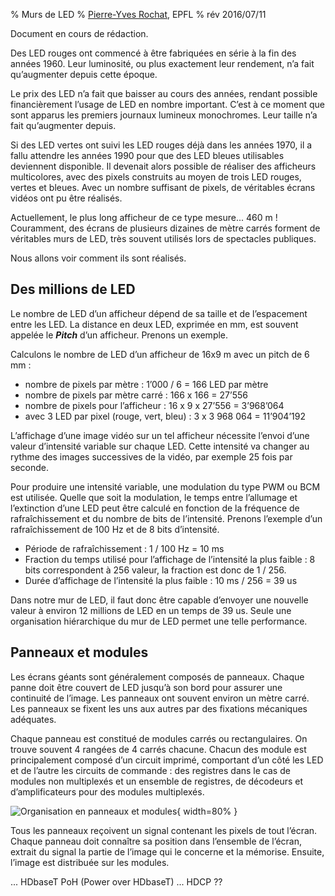 % Murs de LED
% [Pierre-Yves Rochat](mailto:pyr@pyr.ch), EPFL
% rév 2016/07/11

Document en cours de rédaction.

Des LED rouges ont commencé à être fabriquées en série à la fin des années 1960. Leur luminosité, ou plus exactement leur rendement, n’a fait qu’augmenter depuis cette époque.

Le prix des LED n’a fait que baisser au cours des années, rendant possible financièrement l’usage de LED en nombre important. C’est à ce moment que sont apparus les premiers journaux lumineux monochromes. Leur taille n’a fait qu’augmenter depuis.

Si des LED vertes ont suivi les LED rouges déjà dans les années 1970, il a fallu attendre les années 1990 pour que des LED bleues utilisables deviennent disponible. Il devenait alors possible de réaliser des afficheurs multicolores, avec des pixels construits au moyen de trois LED rouges, vertes et bleues. Avec un nombre suffisant de pixels, de véritables écrans vidéos ont pu être réalisés.

Actuellement, le plus long afficheur de ce type mesure... 460 m ! Couramment, des écrans de plusieurs dizaines de mètre carrés forment de véritables murs de LED, très souvent utilisés lors de spectacles publiques.

Nous allons voir comment ils sont réalisés.


## Des millions de LED ##

Le nombre de LED d’un afficheur dépend de sa taille et de l’espacement entre les LED. La distance en deux LED, exprimée en mm, est souvent appelée le _**Pitch**_ d’un afficheur. Prenons un exemple.

Calculons le nombre de LED d’un afficheur de 16x9 m avec un pitch de 6 mm :
* nombre de pixels par mètre : 1’000 / 6 = 166 LED par mètre
* nombre de pixels par mètre carré : 166 x 166 = 27’556
* nombre de pixels pour l’afficheur : 16 x 9 x 27’556 = 3’968’064
* avec 3 LED par pixel (rouge, vert, bleu) : 3 x 3 968 064 = 11’904’192

L’affichage d’une image vidéo sur un tel afficheur nécessite l’envoi d’une valeur d’intensité variable sur chaque LED. Cette intensité va changer au rythme des images successives de la vidéo, par exemple 25 fois par seconde.

Pour produire une intensité variable, une modulation du type PWM ou BCM est utilisée. Quelle que soit la modulation, le temps entre l’allumage et l’extinction d’une LED peut être calculé en fonction de la fréquence de rafraîchissement et du nombre de bits de l’intensité. Prenons l’exemple d’un rafraîchissement de 100 Hz et de 8 bits d’intensité.

* Période de rafraîchissement : 1 / 100 Hz = 10 ms
* Fraction du temps utilisé pour l’affichage de l’intensité la plus faible : 8 bits correspondent à 256 valeur, la fraction est donc de 1 / 256.
* Durée d’affichage de l’intensité la plus faible : 10 ms / 256 = 39 us

Dans notre mur de LED, il faut donc être capable d’envoyer une nouvelle valeur à environ 12 millions de LED en un temps de 39 us.
Seule une organisation hiérarchique du mur de LED permet une telle performance.


## Panneaux et modules ##

Les écrans géants sont généralement composés de panneaux. Chaque panne doit être couvert de LED jusqu’à son bord pour assurer une continuité de l’image. Les panneaux ont souvent environ un mètre carré. Les panneaux se fixent les uns aux autres par des fixations mécaniques adéquates.

Chaque panneau est constitué de modules carrés ou rectangulaires. On trouve souvent 4 rangées de 4 carrés chacune. Chacun des module est principalement composé d’un circuit imprimé, comportant d’un côté les LED et de l’autre les circuits de commande : des registres dans le cas de modules non multiplexés et un ensemble de registres, de décodeurs  et d’amplificateurs pour des modules multiplexés.

![Organisation en panneaux et modules](images/panneaux-modules.png "Organisation en panneaux et modules"){ width=80% }

Tous les panneaux reçoivent un signal contenant les pixels de tout l’écran. Chaque panneau doit connaître sa position dans l’ensemble de l’écran, extrait du signal la partie de l’image qui le concerne et la mémorise. Ensuite, l’image est distribuée sur les modules.


... HDbaseT
PoH (Power over HDbaseT)
... HDCP ??


